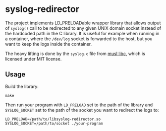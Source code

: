 # syslog-redirector

The project implements LD_PRELOADable wrapper library that allows output of `syslog()` call to be redirected to any given UNIX domain socket instead of the hardcoded path in the C library.
It is useful for example when running in a container, where the `/dev/log` socket is forwarded to the host, but you want to keep the logs inside the container.

The heavy lifting is done by the `syslog.c` file from [musl libc](https://www.musl-libc.org/), which is licensed under MIT license.

## Usage

Build the library:

```
make
```

Then run your program with `LD_PRELOAD` set to the path of the library and `SYSLOG_SOCKET` set to the path of the socket you want to redirect the logs to:

```
LD_PRELOAD=/path/to/libsyslog-redirector.so SYSLOG_SOCKET=/path/to/socket ./your-program
```
